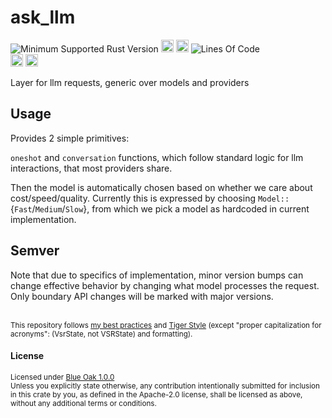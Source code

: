 # ask_llm
![Minimum Supported Rust Version](https://img.shields.io/badge/nightly-1.86+-ab6000.svg)
[<img alt="crates.io" src="https://img.shields.io/crates/v/ask_llm.svg?color=fc8d62&logo=rust" height="20" style=flat-square>](https://crates.io/crates/ask_llm)
[<img alt="docs.rs" src="https://img.shields.io/badge/docs.rs-66c2a5?style=for-the-badge&labelColor=555555&logo=docs.rs&style=flat-square" height="20">](https://docs.rs/ask_llm)
![Lines Of Code](https://img.shields.io/badge/LoC-276-lightblue)
<br>
[<img alt="ci errors" src="https://img.shields.io/github/actions/workflow/status/valeratrades/ask_llm/errors.yml?branch=master&style=for-the-badge&style=flat-square&label=errors&labelColor=420d09" height="20">](https://github.com/valeratrades/ask_llm/actions?query=branch%3Amaster) <!--NB: Won't find it if repo is private-->
[<img alt="ci warnings" src="https://img.shields.io/github/actions/workflow/status/valeratrades/ask_llm/warnings.yml?branch=master&style=for-the-badge&style=flat-square&label=warnings&labelColor=d16002" height="20">](https://github.com/valeratrades/ask_llm/actions?query=branch%3Amaster) <!--NB: Won't find it if repo is private-->

Layer for llm requests, generic over models and providers

## Usage
Provides 2 simple primitives:

`oneshot` and `conversation` functions, which follow standard logic for llm interactions, that most providers share.

Then the model is automatically chosen based on whether we care about cost/speed/quality. Currently this is expressed by choosing `Model::`{`Fast`/`Medium`/`Slow`}, from which we pick a model as hardcoded in current implementation. 

## Semver
Note that due to specifics of implementation, minor version bumps can change effective behavior by changing what model processes the request. Only boundary API changes will be marked with major versions.


<br>

<sup>
	This repository follows <a href="https://github.com/valeratrades/.github/tree/master/best_practices">my best practices</a> and <a href="https://github.com/tigerbeetle/tigerbeetle/blob/main/docs/TIGER_STYLE.md">Tiger Style</a> (except "proper capitalization for acronyms": (VsrState, not VSRState) and formatting).
</sup>

#### License

<sup>
	Licensed under <a href="LICENSE">Blue Oak 1.0.0</a>
</sup>

<br>

<sub>
	Unless you explicitly state otherwise, any contribution intentionally submitted
for inclusion in this crate by you, as defined in the Apache-2.0 license, shall
be licensed as above, without any additional terms or conditions.
</sub>
